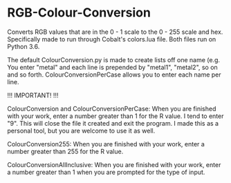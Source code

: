 # RGB-Colour-Conversion
Converts RGB values that are in the 0 - 1 scale to the 0 - 255 scale and hex. Specifically made to run through Cobalt's colors.lua file. Both files run on Python 3.6.

The default ColourConversion.py is made to create lists off one name (e.g. You enter "metal" and each line is prepended by "metal1", "metal2", so on and so forth. ColourConversionPerCase allows you to enter each name per line.


!!! IMPORTANT! !!!

ColourConversion and ColourConversionPerCase: When you are finished with your work, enter a number greater than 1 for the R value. I tend to enter "9". This will close the file it created and exit the program. I made this as a personal tool, but you are welcome to use it as well.

ColourConversion255: When you are finished with your work, enter a number greater than 255 for the R value.

ColourConversionAllInclusive: When you are finished with your work, enter a number greater than 1 when you are prompted for the type of input.
